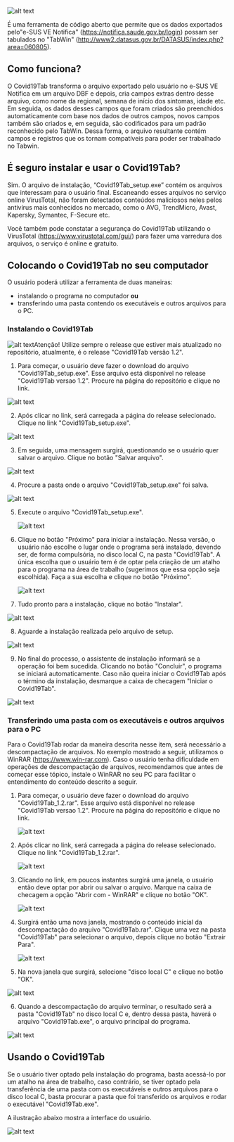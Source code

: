 ![alt text](https://github.com/csis2/Covid19Tab/blob/1.2/img/Covid19Tab_logo.jpg)

É uma ferramenta de código aberto que permite que os dados exportados pelo"e-SUS VE Notifica" (https://notifica.saude.gov.br/login) possam ser tabulados no "TabWin" (http://www2.datasus.gov.br/DATASUS/index.php?area=060805).

## Como funciona?
O Covid19Tab transforma o arquivo exportado pelo usuário no e-SUS VE Notifica em um arquivo DBF e depois, cria campos extras dentro desse arquivo, como nome da regional, semana de início dos sintomas, idade etc. Em seguida, os dados desses campos que foram criados são preenchidos automaticamente com base nos dados de outros campos, novos campos também são criados e, em seguida, são codificados para um padrão reconhecido pelo TabWin. Dessa forma, o arquivo resultante contém campos e registros que os tornam compatíveis para poder ser trabalhado no Tabwin.

## **É seguro instalar e usar o Covid19Tab?**

Sim. O arquivo de instalação, “Covid19Tab_setup.exe” contém os arquivos que interessam para o usuário final. Escaneando esses arquivos no serviço online VirusTotal, não foram detectados conteúdos maliciosos neles pelos antivírus mais conhecidos no mercado, como o AVG, TrendMicro, Avast, Kapersky, Symantec, F-Secure etc.

Você também pode constatar a segurança do Covid19Tab utilizando o VirusTotal (https://www.virustotal.com/gui/) para fazer uma varredura dos arquivos, o serviço é online e gratuito.

## **Colocando o Covid19Tab no seu computador**

O usuário poderá utilizar a ferramenta de duas maneiras: 

- instalando o programa no computador **ou**
- transferindo uma pasta contendo os executáveis e outros arquivos para o PC.

### Instalando o Covid19Tab

![alt text](https://github.com/csis2/Covid19Tab/blob/master/img/warning.jpg)Atenção!  Utilize sempre o release que estiver mais atualizado no repositório, atualmente, é o release "Covid19Tab versão 1.2".

1. Para começar, o usuário deve fazer o download do arquivo "Covid19Tab_setup.exe". Esse arquivo está disponível no release "Covid19Tab versao 1.2". Procure na página do repositório e clique no link.

![alt text](https://github.com/csis2/Covid19Tab/blob/1.2/img/image1.jpg)

2. Após clicar no link, será carregada a página do release selecionado. Clique no link "Covid19Tab_setup.exe".

![alt text](https://github.com/csis2/Covid19Tab/blob/1.2/img/image2.jpg)

3. Em seguida, uma mensagem surgirá, questionando se o usuário quer salvar o arquivo. Clique no botão "Salvar arquivo".

![alt text](https://github.com/csis2/Covid19Tab/blob/1.2/img/image3.jpg)

4. Procure a pasta onde o arquivo "Covid19Tab_setup.exe" foi salva.

![alt text](https://github.com/csis2/Covid19Tab/blob/1.2/img/image4.jpg)

5. Execute o arquivo "Covid19Tab_setup.exe".

   ![alt text](https://github.com/csis2/Covid19Tab/blob/1.2/img/image5.jpg)

6. Clique no botão "Próximo" para iniciar a instalação. Nessa versão, o usuário não escolhe o lugar onde o programa será instalado, devendo ser, de forma compulsória, no disco local C, na pasta "Covid19Tab". A única escolha que o usuário tem é de optar pela criação de um atalho para o programa na área de trabalho (sugerimos que essa opção seja escolhida). Faça a sua escolha e clique no botão "Próximo".

      ![alt text](https://github.com/csis2/Covid19Tab/blob/1.2/img/image6.jpg)

7. Tudo pronto para a instalação, clique no botão "Instalar".

![alt text](https://github.com/csis2/Covid19Tab/blob/1.2/img/image7.jpg)

8. Aguarde a instalação realizada pelo arquivo de setup.

![alt text](https://github.com/csis2/Covid19Tab/blob/1.2/img/image8.jpg)

9. No final do processo, o assistente de instalação informará se a operação foi bem sucedida. Clicando no botão "Concluir", o programa se iniciará automaticamente. Caso não queira iniciar o Covid19Tab após o término da instalação, desmarque a caixa de checagem "Iniciar o Covid19Tab".

![alt text](https://github.com/csis2/Covid19Tab/blob/1.2/img/image9.jpg)

### Transferindo uma pasta com os executáveis e outros arquivos para o PC

Para o Covid19Tab rodar da maneira descrita nesse item, será necessário a descompactação de arquivos. No exemplo mostrado a seguir, utilizamos o WinRAR (https://www.win-rar.com). Caso o usuário tenha dificuldade em operações de descompactação de arquivos, recomendamos que antes de começar esse tópico, instale o WinRAR no seu PC para facilitar o entendimento do conteúdo descrito a seguir.

1. Para começar, o usuário deve fazer o download do arquivo "Covid19Tab_1.2.rar". Esse arquivo está disponível no release "Covid19Tab versao 1.2". Procure na página do repositório e clique no link.

   ![alt text](https://github.com/csis2/Covid19Tab/blob/1.2/img/image1.jpg)

2. Após clicar no link, será carregada a página do release selecionado. Clique no link "Covid19Tab_1.2.rar".

   ![alt text](https://github.com/csis2/Covid19Tab/blob/1.2/img/image10.jpg)

3. Clicando no link, em poucos instantes surgirá uma janela, o usuário então deve optar por abrir ou salvar o arquivo. Marque na caixa de checagem a opção "Abrir com - WinRAR" e clique no botão "OK".

   ![alt text](https://github.com/csis2/Covid19Tab/blob/1.2/img/image11.jpg)

4. Surgirá então uma nova janela, mostrando o conteúdo inicial da descompactação do arquivo "Covid19Tab.rar". Clique uma vez na pasta "Covid19Tab" para selecionar o arquivo, depois clique no botão "Extrair Para".
   
      ![alt text](https://github.com/csis2/Covid19Tab/blob/master/img/release4.jpg)
   
5. Na nova janela que surgirá, selecione "disco local C" e clique no botão "OK".

![alt text](https://github.com/csis2/Covid19Tab/blob/master/img/release5.jpg)

6. Quando a descompactação do arquivo terminar, o resultado será a pasta "Covid19Tab" no disco local C e, dentro dessa pasta, haverá o arquivo "Covid19Tab.exe", o arquivo principal do programa.

![alt text](https://github.com/csis2/Covid19Tab/blob/1.2/img/image12.jpg)

## **Usando o Covid19Tab**

Se o usuário tiver optado pela instalação do programa, basta acessá-lo por um atalho na área de trabalho, caso contrário, se tiver optado pela transferência de uma pasta com os executáveis e outros arquivos para o disco local C, basta procurar a pasta que foi transferido os arquivos e rodar o executável "Covid19Tab.exe".

A ilustração abaixo mostra a interface do usuário.

![alt text](https://github.com/csis2/Covid19Tab/blob/1.2/img/image13.jpg)
